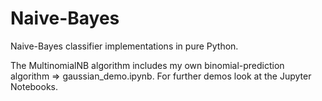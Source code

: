 # Naive-Bayes
Naive-Bayes classifier implementations in pure Python.

The MultinomialNB algorithm includes my own binomial-prediction algorithm => gaussian_demo.ipynb.
For further demos look at the Jupyter Notebooks.
